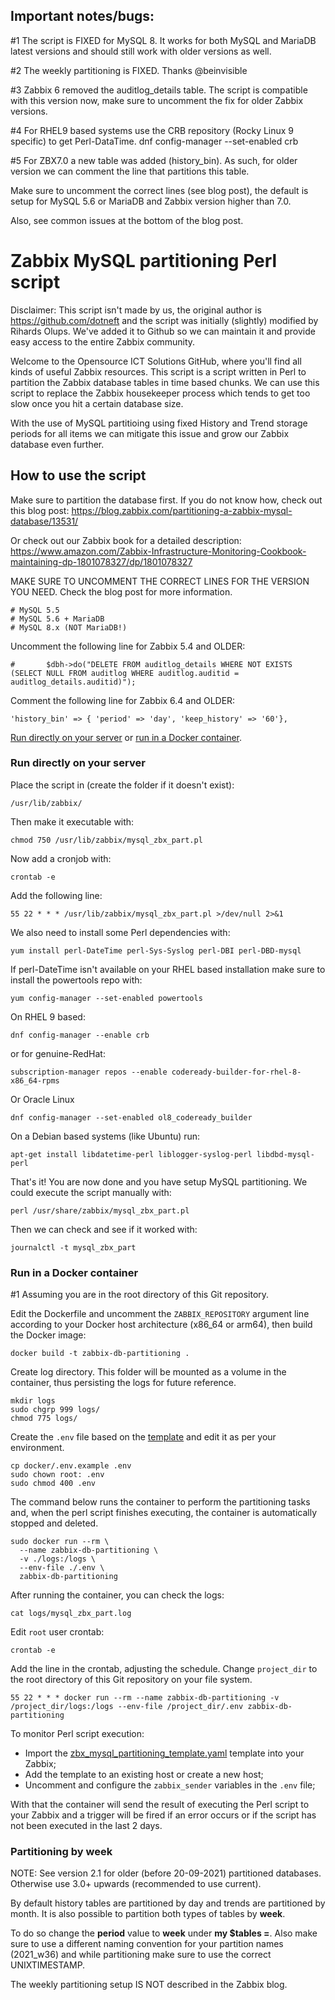 ## Important notes/bugs: 

#1 The script is FIXED for MySQL 8. It works for both MySQL and MariaDB latest versions and should still work with older versions as well.

#2 The weekly partitioning is FIXED. Thanks @beinvisible

#3 Zabbix 6 removed the auditlog_details table. The script is compatible with this version now, make sure to uncomment the fix for older Zabbix versions.

#4 For RHEL9 based systems use the CRB repository (Rocky Linux 9 specific) to get Perl-DataTime. dnf config-manager --set-enabled crb

#5 For ZBX7.0 a new table was added (history_bin). As such, for older version we can comment the line that partitions this table.

Make sure to uncomment the correct lines (see blog post), the default is setup for MySQL 5.6 or MariaDB and Zabbix version higher than 7.0.

Also, see common issues at the bottom of the blog post.

# Zabbix MySQL partitioning Perl script

Disclaimer: This script isn't made by us, the original author is https://github.com/dotneft and the script was initially (slightly) modified by Rihards Olups. We've added it to Github so we can maintain it and provide easy access to the entire Zabbix community.

Welcome to the Opensource ICT Solutions GitHub, where you'll find all kinds of useful Zabbix resources. This script is a script written in Perl to partition the Zabbix database tables in time based chunks. We can use this script to replace the Zabbix housekeeper process which tends to get too slow once you hit a certain database size.

With the use of MySQL partitioing using fixed History and Trend storage periods for all items we can mitigate this issue and grow our Zabbix database even further.

## How to use the script
Make sure to partition the database first. If you do not know how, check out this blog post:
https://blog.zabbix.com/partitioning-a-zabbix-mysql-database/13531/

Or check out our Zabbix book for a detailed description:
https://www.amazon.com/Zabbix-Infrastructure-Monitoring-Cookbook-maintaining-dp-1801078327/dp/1801078327

MAKE SURE TO UNCOMMENT THE CORRECT LINES FOR THE VERSION YOU NEED. Check the blog post for more information.
```
# MySQL 5.5
# MySQL 5.6 + MariaDB
# MySQL 8.x (NOT MariaDB!)
```

Uncomment the following line for Zabbix 5.4 and OLDER:
```
#       $dbh->do("DELETE FROM auditlog_details WHERE NOT EXISTS (SELECT NULL FROM auditlog WHERE auditlog.auditid = auditlog_details.auditid)");
```

Comment the following line for Zabbix 6.4 and OLDER:
```
'history_bin' => { 'period' => 'day', 'keep_history' => '60'},
```

[Run directly on your server](#run-directly-on-your-server) or [run in a Docker container](#run-in-a-docker-container).

### Run directly on your server

Place the script in (create the folder if it doesn't exist):
```
/usr/lib/zabbix/
```

Then make it executable with:
```
chmod 750 /usr/lib/zabbix/mysql_zbx_part.pl
```

Now add a cronjob with:
```
crontab -e
```

Add the following line:
```
55 22 * * * /usr/lib/zabbix/mysql_zbx_part.pl >/dev/null 2>&1
```

We also need to install some Perl dependencies with:

```
yum install perl-DateTime perl-Sys-Syslog perl-DBI perl-DBD-mysql

```

If perl-DateTime isn't available on your RHEL based installation make sure to install the powertools repo with:
```
yum config-manager --set-enabled powertools
```
On RHEL 9 based:
```
dnf config-manager --enable crb
```

or for genuine-RedHat:

```
subscription-manager repos --enable codeready-builder-for-rhel-8-x86_64-rpms

```
Or Oracle Linux

```
dnf config-manager --set-enabled ol8_codeready_builder
```

On a Debian based systems (like Ubuntu) run:
```
apt-get install libdatetime-perl liblogger-syslog-perl libdbd-mysql-perl
```

That's it! You are now done and you have setup MySQL partitioning. We could execute the script manually with:
```
perl /usr/share/zabbix/mysql_zbx_part.pl
```

Then we can check and see if it worked with:
```
journalctl -t mysql_zbx_part
```

### Run in a Docker container

#1 Assuming you are in the root directory of this Git repository.

Edit the Dockerfile and uncomment the `ZABBIX_REPOSITORY` argument line according to your Docker host architecture (x86_64 or arm64), then build the Docker image:

```
docker build -t zabbix-db-partitioning .
```

Create log directory. This folder will be mounted as a volume in the container, thus persisting the logs for future reference.

```
mkdir logs
sudo chgrp 999 logs/
chmod 775 logs/
```

Create the `.env` file based on the [template](docker/.env.example) and edit it as per your environment.

```
cp docker/.env.example .env
sudo chown root: .env
sudo chmod 400 .env
```

The command below runs the container to perform the partitioning tasks and, when the perl script finishes executing, the container is automatically stopped and deleted.

```
sudo docker run --rm \
  --name zabbix-db-partitioning \
  -v ./logs:/logs \
  --env-file ./.env \
  zabbix-db-partitioning
```

After running the container, you can check the logs:
```
cat logs/mysql_zbx_part.log
```

Edit `root` user crontab:

```
crontab -e
```

Add the line in the crontab, adjusting the schedule. Change `project_dir` to the root directory of this Git repository on your file system.

```
55 22 * * * docker run --rm --name zabbix-db-partitioning -v /project_dir/logs:/logs --env-file /project_dir/.env zabbix-db-partitioning
```

To monitor Perl script execution:

- Import the [zbx_mysql_partitioning_template.yaml](docker/zbx_mysql_partitioning_template.yaml) template into your Zabbix;
- Add the template to an existing host or create a new host;
- Uncomment and configure the `zabbix_sender` variables in the `.env` file;

With that the container will send the result of executing the Perl script to your Zabbix and a trigger will be fired if an error occurs or if the script has not been executed in the last 2 days.

### Partitioning by week
NOTE: See version 2.1 for older (before 20-09-2021) partitioned databases. Otherwise use 3.0+ upwards (recommended to use current).

By default history tables are partitioned by day and trends are partitioned by month. It is also possible to partition both types of tables by **week**.

To do so change the **period** value to **week** under **my $tables =**. Also make sure to use a different naming convention for your partition names (2021_w36) and while partitioning make sure to use the correct UNIXTIMESTAMP.

The weekly partitioning setup IS NOT described in the Zabbix blog.

